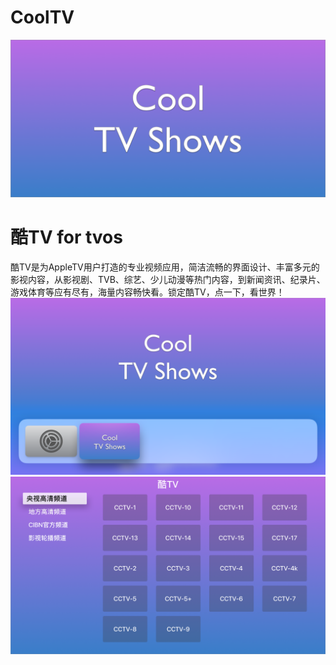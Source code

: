 # CoolTV
![image description](https://github.com/SWING1993/CoolTV/blob/master/img/AppIcon.png)
# 酷TV for tvos
酷TV是为AppleTV用户打造的专业视频应用，简洁流畅的界面设计、丰富多元的影视内容，从影视剧、TVB、综艺、少儿动漫等热门内容，到新闻资讯、纪录片、游戏体育等应有尽有，海量内容畅快看。锁定酷TV，点一下，看世界！
![image description](https://github.com/SWING1993/CoolTV/blob/master/img/0.png)
![image description](https://github.com/SWING1993/CoolTV/blob/master/img/1.png)
